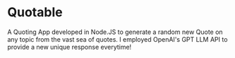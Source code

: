 # Quotable
A Quoting App developed in Node.JS to generate a random new Quote on any topic from the vast sea of quotes. I employed OpenAI's GPT LLM API to provide a new unique response everytime!
